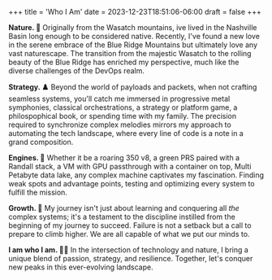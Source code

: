 +++
title = 'Who I Am'
date = 2023-12-23T18:51:06-06:00
draft = false
+++

**Nature. 🌱** 
Originally from the Wasatch mountains, ive lived in the Nashville Basin long enough to be considered native. Recently, I've found a new love in the serene embrace of the Blue Ridge Mountains but ultimately love any vast naturescape. The transition from the majestic Wasatch to the rolling beauty of the Blue Ridge has enriched my perspective, much like the diverse challenges of the DevOps realm.

**Strategy. ♟️**
Beyond the world of payloads and packets, when not crafting seamless systems, you'll catch me immersed in progressive metal symphonies, classical orchestrations, a strategy or platform game, a philospophical book, or spending time with my family. The precision required to synchronize complex melodies mirrors my approach to automating the tech landscape, where every line of code is a note in a grand composition.

**Engines. 🚀** 
Whether it be a roaring 350 v8, a green PRS paired with a Randall stack, a VM with GPU passthrough with a container on top, Multi Petabyte data lake, any complex machine captivates my fascination. Finding weak spots and advantage points, testing and optimizing every system to fulfill the mission.

**Growth. 🧠**
My journey isn't just about learning and conquering all *the* complex systems; it's a testament to the discipline instilled from the beginning of my journey to succeed. Failure is not a setback but a call to prepare to climb higher. We are all capable of what we put our minds to. 

**I am who I am. 🤘🏻**
In the intersection of technology and nature, I bring a unique blend of passion, strategy, and resilience. Together, let's conquer new peaks in this ever-evolving landscape.